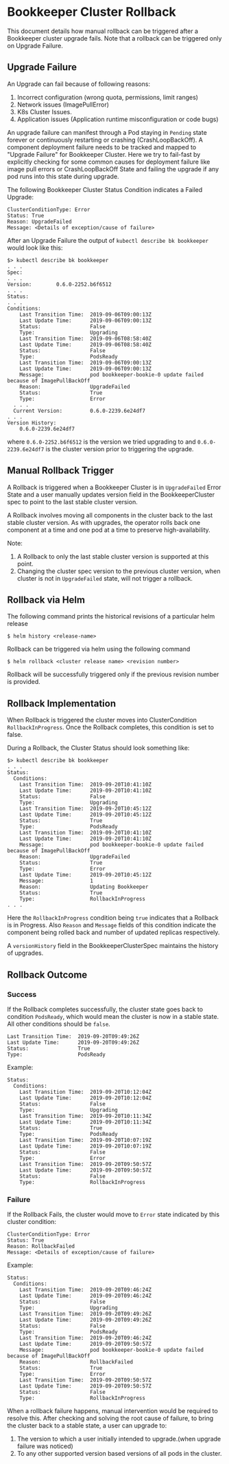 # Bookkeeper Cluster Rollback

This document details how manual rollback can be triggered after a Bookkeeper cluster upgrade fails.
Note that a rollback can be triggered only on Upgrade Failure.

## Upgrade Failure

An Upgrade can fail because of following reasons:

1. Incorrect configuration (wrong quota, permissions, limit ranges)
2. Network issues (ImagePullError)
3. K8s Cluster Issues.
4. Application issues (Application runtime misconfiguration or code bugs)

An upgrade failure can manifest through a Pod staying in `Pending` state forever or continuously restarting or crashing (CrashLoopBackOff).
A component deployment failure needs to be tracked and mapped to "Upgrade Failure" for Bookkeeper Cluster.
Here we try to fail-fast by explicitly checking for some common causes for deployment failure like image pull errors or  CrashLoopBackOff State and failing the upgrade if any pod runs into this state during upgrade.

The following Bookkeeper Cluster Status Condition indicates a Failed Upgrade:

```
ClusterConditionType: Error
Status: True
Reason: UpgradeFailed
Message: <Details of exception/cause of failure>
```
After an Upgrade Failure the output of `kubectl describe bk bookkeeper` would look like this:

```
$> kubectl describe bk bookkeeper
. . .
Spec:
. . .
Version:        0.6.0-2252.b6f6512
. . .
Status:
. . .
Conditions:
    Last Transition Time:  2019-09-06T09:00:13Z
    Last Update Time:      2019-09-06T09:00:13Z
    Status:                False
    Type:                  Upgrading
    Last Transition Time:  2019-09-06T08:58:40Z
    Last Update Time:      2019-09-06T08:58:40Z
    Status:                False
    Type:                  PodsReady
    Last Transition Time:  2019-09-06T09:00:13Z
    Last Update Time:      2019-09-06T09:00:13Z
    Message:               pod bookkeeper-bookie-0 update failed because of ImagePullBackOff
    Reason:                UpgradeFailed
    Status:                True
    Type:                  Error
  . . .
  Current Version:         0.6.0-2239.6e24df7
. . .
Version History:
    0.6.0-2239.6e24df7
```
where `0.6.0-2252.b6f6512` is the version we tried upgrading to and `0.6.0-2239.6e24df7` is the cluster version prior to triggering the upgrade.

## Manual Rollback Trigger

A Rollback is triggered when a Bookkeeper Cluster is in `UpgradeFailed` Error State and a user manually updates version field in the BookkeeperCluster spec to point to the last stable cluster version.

A Rollback involves moving all components in the cluster back to the last stable cluster version. As with upgrades, the operator rolls back one component at a time and one pod at a time to preserve high-availability.

Note:
1. A Rollback to only the last stable cluster version is supported at this point.
2. Changing the cluster spec version to the previous cluster version, when cluster is not in `UpgradeFailed` state, will not trigger a rollback.

## Rollback via Helm

The following command prints the historical revisions of a particular helm release
```
$ helm history <release-name>
```

Rollback can be triggered via helm using the following command
```
$ helm rollback <cluster release name> <revision number>
```
Rollback will be successfully triggered only if the previous revision number is provided.

## Rollback Implementation

When Rollback is triggered the cluster moves into ClusterCondition `RollbackInProgress`.
Once the Rollback completes, this condition is set to false.

During a Rollback, the Cluster Status should look something like:
```
$> kubectl describe bk bookkeeper
. . .
Status:
  Conditions:
    Last Transition Time:  2019-09-20T10:41:10Z
    Last Update Time:      2019-09-20T10:41:10Z
    Status:                False
    Type:                  Upgrading
    Last Transition Time:  2019-09-20T10:45:12Z
    Last Update Time:      2019-09-20T10:45:12Z
    Status:                True
    Type:                  PodsReady
    Last Transition Time:  2019-09-20T10:41:10Z
    Last Update Time:      2019-09-20T10:41:10Z
    Message:               pod bookkeeper-bookie-0 update failed because of ImagePullBackOff
    Reason:                UpgradeFailed
    Status:                True
    Type:                  Error
    Last Update Time:      2019-09-20T10:45:12Z
    Message:               1
    Reason:                Updating Bookkeeper
    Status:                True
    Type:                  RollbackInProgress
. . .
```
Here the `RollbackInProgress` condition being `true` indicates that a Rollback is in Progress.
Also `Reason` and `Message` fields of this condition indicate the component being rolled back and number of updated replicas respectively.

A `versionHistory` field in the BookkeeperClusterSpec maintains the history of upgrades.

## Rollback Outcome

### Success
If the Rollback completes successfully, the cluster state goes back to condition `PodsReady`, which would mean the cluster is now in a stable state. All other conditions should be `false`.
```
Last Transition Time:  2019-09-20T09:49:26Z
Last Update Time:      2019-09-20T09:49:26Z
Status:                True
Type:                  PodsReady

```

Example:
```
Status:
  Conditions:
    Last Transition Time:  2019-09-20T10:12:04Z
    Last Update Time:      2019-09-20T10:12:04Z
    Status:                False
    Type:                  Upgrading
    Last Transition Time:  2019-09-20T10:11:34Z
    Last Update Time:      2019-09-20T10:11:34Z
    Status:                True
    Type:                  PodsReady
    Last Transition Time:  2019-09-20T10:07:19Z
    Last Update Time:      2019-09-20T10:07:19Z
    Status:                False
    Type:                  Error
    Last Transition Time:  2019-09-20T09:50:57Z
    Last Update Time:      2019-09-20T09:50:57Z
    Status:                False
    Type:                  RollbackInProgress
```

### Failure
If the Rollback Fails, the cluster would move to `Error` state indicated by this cluster condition:
```
ClusterConditionType: Error
Status: True
Reason: RollbackFailed
Message: <Details of exception/cause of failure>
```

Example:
```
Status:
  Conditions:
    Last Transition Time:  2019-09-20T09:46:24Z
    Last Update Time:      2019-09-20T09:46:24Z
    Status:                False
    Type:                  Upgrading
    Last Transition Time:  2019-09-20T09:49:26Z
    Last Update Time:      2019-09-20T09:49:26Z
    Status:                False
    Type:                  PodsReady
    Last Transition Time:  2019-09-20T09:46:24Z
    Last Update Time:      2019-09-20T09:50:57Z
    Message:               pod bookkeeper-bookie-0 update failed because of ImagePullBackOff
    Reason:                RollbackFailed
    Status:                True
    Type:                  Error
    Last Transition Time:  2019-09-20T09:50:57Z
    Last Update Time:      2019-09-20T09:50:57Z
    Status:                False
    Type:                  RollbackInProgress
```

When a rollback failure happens, manual intervention would be required to resolve this.
After checking and solving the root cause of failure, to bring the cluster back to a stable state, a user can upgrade to:
1. The version to which a user initially intended to upgrade.(when upgrade failure was noticed)
2. To any other supported version based versions of all pods in the cluster.

